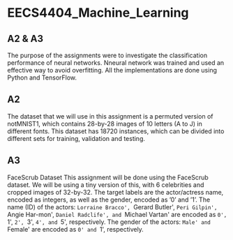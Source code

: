 # EECS4404_Machine_Learning



A2 & A3
----------------------------------------------------------------------------------------------------
The purpose of the assignments were to investigate the classification performance of neural networks. 
Nneural network was trained and used an effective way to avoid overfitting. 
All the implementations are done using Python and TensorFlow.

A2
----------------------------------------------------------------------------------------------------
The dataset that we will use in this assignment is a permuted version of notMNIST1, which contains
28-by-28 images of 10 letters (A to J) in different fonts. This dataset has 18720 instances, which
can be divided into different sets for training, validation and testing.

A3
----------------------------------------------------------------------------------------------------
FaceScrub Dataset
This assignment will be done using the FaceScrub dataset. We will be using a tiny version of
this, with 6 celebrities and cropped images of 32-by-32. The target labels are the actor/actress
name, encoded as integers, as well as the gender, encoded as ’0’ and ’1’. 
The name (ID) of the actors: `Lorraine Bracco', `Gerard Butler', `Peri Gilpin', `Angie Har-mon', 
`Daniel Radclife', and `Michael Vartan' are encoded as `0', `1', `2', `3', `4', and `5', respectively.
The gender of the actors: `Male' and `Female' are encoded as `0' and `1', respectively.
